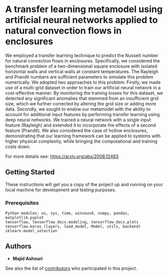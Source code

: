 # A transfer learning metamodel using artificial neural networks applied to natural convection flows in enclosures

We employed a transfer learning technique to predict the Nusselt number for natural convection flows in enclosures. Specifically, we considered the benchmark problem of a two-dimensional square enclosure with isolated horizontal walls and vertical walls at constant temperatures. The Rayleigh and Prandtl numbers are sufficient parameters to simulate this problem numerically. We adopted two approaches to this problem: Firstly, we made use of a multi-grid dataset in order to train our artificial neural network in a cost-effective manner. By monitoring the training losses for this dataset, we detected any significant anomalies that stemmed from an insufficient grid size, which we further corrected by altering the grid size or adding more data. Secondly, we sought to endow our metamodel with the ability to account for additional input features by performing transfer learning using deep neural networks. We trained a neural network with a single input feature (Rayleigh) and extended it to incorporate the effects of a second feature (Prandtl). We also considered the case of hollow enclosures, demonstrating that our learning framework can be applied to systems with higher physical complexity, while bringing the computational and training costs down.

For more details see: https://arxiv.org/abs/2008.12483

## Getting Started

These instructions will get you a copy of the project up and running on your local machine for development and testing purposes.

### Prerequisites

```
Python modules: os, sys, time, winsound, numpy, pandas, matplotlib.pyplot
tensorflow, tensorflow_docs.modeling, tensorflow_docs.plots
tensorflow.keras (layers, load_model, Model, utils, backend)
sklearn.model_selection
```

## Authors

* **Majid Ashouri** 

See also the list of [contributors](https://github.com/engdatasci/NCTL/contributors) who participated in this project.
